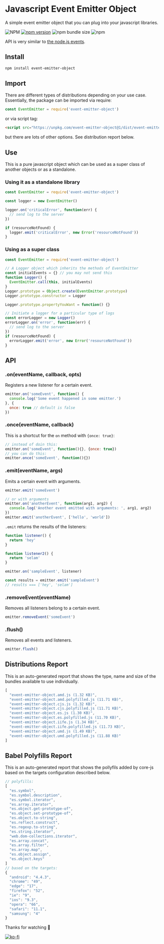 # Javascript Event Emitter Object

A simple event emitter object that you can plug into your javascript libraries.

![NPM](https://img.shields.io/npm/l/event-emitter-object)
[![npm version](https://badge.fury.io/js/event-emitter-object.svg)](https://badge.fury.io/js/event-emitter-object)
![npm bundle size](https://img.shields.io/bundlephobia/min/event-emitter-object)
![npm](https://img.shields.io/npm/dy/event-emitter-object)

API is very similar to [the node.js events][305ab206].

  [305ab206]: https://nodejs.org/api/events.html "node.js events api"

## Install

```sh
npm install event-emitter-object
```

## Import

There are different types of distributions depending on your use case. Essentially, the package can be imported via require:

```js
const EventEmitter = require('event-emitter-object')
```

or via script tag:

```html
<script src="https://unpkg.com/event-emitter-object@1/dist/event-emitter-object.iife.js" crossorigin type="text/javascript"></script>
```

but there are lots of other options. See distribution report below.

## Use

This is a pure javascript object which can be used as a super class of another objects or as a standalone.

### Using it as a standalone library

```js
const EventEmitter = require('event-emitter-object')

const logger = new EventEmitter()

logger.on('criticalError', function(err) {
  // send log to the server
})

if (resourceNotFound) {
  logger.emit('criticalError', new Error('resourceNotFound'))
}
```

### Using as a super class

```js
const EventEmitter = require('event-emitter-object')

// A Logger object which inherits the methods of EventEmitter
const initialEvents = {} // you may not send this
function Logger() {
  EventEmitter.call(this, initialEvents)
}
Logger.prototype = Object.create(EventEmitter.prototype)
Logger.prototype.constructor = Logger

Logger.prototype.propertyYouWant = function() {}

// Initiate a logger for a particular type of logs
const errorLogger = new Logger()
errorLogger.on('error', function(err) {
  // send log to the server
})
if (resourceNotFound) {
  errorLogger.emit('error', new Error('resourceNotFound'))
}
```

## API

### .on(eventName, callback, opts)

Registers a new listener for a certain event.

```js
emitter.on('someEvent', function() {
  console.log('Some event happened in some emitter.')
}, {
  once: true // default is false
})
```

### .once(eventName, callback)

This is a shortcut for the `on` method with `{once: true}`:

```js
// instead of doin this:
emitter.on('someEvent', function(){}, {once: true})
// you can do this:
emitter.once('someEvent', function(){})
```

### .emit(eventName, args)

Emits a certain event with arguments.

```js
emitter.emit('someEvent')

// or with arguments
emitter.on('anotherEvent', function(arg1, arg2) {
  console.log('Another event emitted with arguments: ', arg1, arg2)
})
emitter.emit('anotherEvent', ['hello', 'world'])
```

`.emit` returns the results of the listeners:
```js
function listener() {
  return 'hey'
}

function listener2() {
  return 'selam'
}

emitter.on('sampleEvent', listener)

const results = emitter.emit('sampleEvent')
// results === ['hey', 'selam']
```

### .removeEvent(eventName)

Removes all listeners belong to a certain event.

```js
emitter.removeEvent('someEvent')
```

### .flush()

Removes all events and listeners.

```js
emitter.flush()
```

## Distributions Report

This is an auto-generated report that shows the type, name and size of the bundles available to use individually.

[comment]: # (DISTRIBUTIONS_REPORT_START)
```js
[
  "event-emitter-object.amd.js (1.32 KB)",
  "event-emitter-object.amd.polyfilled.js (11.71 KB)",
  "event-emitter-object.cjs.js (1.32 KB)",
  "event-emitter-object.cjs.polyfilled.js (11.71 KB)",
  "event-emitter-object.es.js (1.30 KB)",
  "event-emitter-object.es.polyfilled.js (11.70 KB)",
  "event-emitter-object.iife.js (1.34 KB)",
  "event-emitter-object.iife.polyfilled.js (11.73 KB)",
  "event-emitter-object.umd.js (1.49 KB)",
  "event-emitter-object.umd.polyfilled.js (11.88 KB)"
]
```
[comment]: # (DISTRIBUTIONS_REPORT_END)

## Babel Polyfills Report

This is an auto-generated report that shows the pollyfils added by core-js based on the targets configuration described below.

[comment]: # (BABEL_POLYFILLS_REPORT_START)
```js
// polyfills:
[
  "es.symbol",
  "es.symbol.description",
  "es.symbol.iterator",
  "es.array.iterator",
  "es.object.get-prototype-of",
  "es.object.set-prototype-of",
  "es.object.to-string",
  "es.reflect.construct",
  "es.regexp.to-string",
  "es.string.iterator",
  "web.dom-collections.iterator",
  "es.array.concat",
  "es.array.filter",
  "es.array.map",
  "es.object.assign",
  "es.object.keys"
]
// based on the targets:
{
  "android": "4.4.3",
  "chrome": "49",
  "edge": "17",
  "firefox": "52",
  "ie": "9",
  "ios": "9.3",
  "opera": "66",
  "safari": "11.1",
  "samsung": "4"
}
```
[comment]: # (BABEL_POLYFILLS_REPORT_END)

Thanks for watching 🐬

[![ko-fi](https://www.ko-fi.com/img/githubbutton_sm.svg)](https://ko-fi.com/F1F1RFO7)
